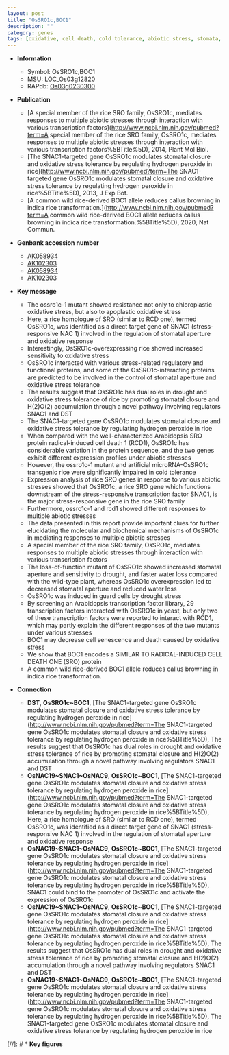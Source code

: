 ```yaml
---
layout: post
title: "OsSRO1c,BOC1"
description: ""
category: genes
tags: [oxidative, cell death, cold tolerance, abiotic stress, stomata, stomatal, drought, transcription factor, chloroplast, senescence, oxidative stress, stress, callus, callus browning]
---
```


* **Information**  
    + Symbol: OsSRO1c,BOC1  
    + MSU: [LOC_Os03g12820](http://rice.plantbiology.msu.edu/cgi-bin/ORF_infopage.cgi?orf=LOC_Os03g12820)  
    + RAPdb: [Os03g0230300](http://rapdb.dna.affrc.go.jp/viewer/gbrowse_details/irgsp1?name=Os03g0230300)  

* **Publication**  
    + [A special member of the rice SRO family, OsSRO1c, mediates responses to multiple abiotic stresses through interaction with various transcription factors](http://www.ncbi.nlm.nih.gov/pubmed?term=A special member of the rice SRO family, OsSRO1c, mediates responses to multiple abiotic stresses through interaction with various transcription factors%5BTitle%5D), 2014, Plant Mol Biol.
    + [The SNAC1-targeted gene OsSRO1c modulates stomatal closure and oxidative stress tolerance by regulating hydrogen peroxide in rice](http://www.ncbi.nlm.nih.gov/pubmed?term=The SNAC1-targeted gene OsSRO1c modulates stomatal closure and oxidative stress tolerance by regulating hydrogen peroxide in rice%5BTitle%5D), 2013, J Exp Bot.
    + [A common wild rice-derived BOC1 allele reduces callus browning in indica rice transformation.](http://www.ncbi.nlm.nih.gov/pubmed?term=A common wild rice-derived BOC1 allele reduces callus browning in indica rice transformation.%5BTitle%5D), 2020, Nat Commun.

* **Genbank accession number**  
    + [AK058934](http://www.ncbi.nlm.nih.gov/nuccore/AK058934)
    + [AK102303](http://www.ncbi.nlm.nih.gov/nuccore/AK102303)
    + [AK058934](http://www.ncbi.nlm.nih.gov/nuccore/AK058934)
    + [AK102303](http://www.ncbi.nlm.nih.gov/nuccore/AK102303)

* **Key message**  
    + The ossro1c-1 mutant showed resistance not only to chloroplastic oxidative stress, but also to apoplastic oxidative stress
    + Here, a rice homologue of SRO (similar to RCD one), termed OsSRO1c, was identified as a direct target gene of SNAC1 (stress-responsive NAC 1) involved in the regulation of stomatal aperture and oxidative response
    + Interestingly, OsSRO1c-overexpressing rice showed increased sensitivity to oxidative stress
    + OsSRO1c interacted with various stress-related regulatory and functional proteins, and some of the OsSRO1c-interacting proteins are predicted to be involved in the control of stomatal aperture and oxidative stress tolerance
    + The results suggest that OsSRO1c has dual roles in drought and oxidative stress tolerance of rice by promoting stomatal closure and H(2)O(2) accumulation through a novel pathway involving regulators SNAC1 and DST
    + The SNAC1-targeted gene OsSRO1c modulates stomatal closure and oxidative stress tolerance by regulating hydrogen peroxide in rice
    + When compared with the well-characterized Arabidopsis SRO protein radical-induced cell death 1 (RCD1), OsSRO1c has considerable variation in the protein sequence, and the two genes exhibit different expression profiles under abiotic stresses
    + However, the ossro1c-1 mutant and artificial microRNA-OsSRO1c transgenic rice were significantly impaired in cold tolerance
    + Expression analysis of rice SRO genes in response to various abiotic stresses showed that OsSRO1c, a rice SRO gene which functions downstream of the stress-responsive transcription factor SNAC1, is the major stress-responsive gene in the rice SRO family
    + Furthermore, ossro1c-1 and rcd1 showed different responses to multiple abiotic stresses
    + The data presented in this report provide important clues for further elucidating the molecular and biochemical mechanisms of OsSRO1c in mediating responses to multiple abiotic stresses
    + A special member of the rice SRO family, OsSRO1c, mediates responses to multiple abiotic stresses through interaction with various transcription factors
    + The loss-of-function mutant of OsSRO1c showed increased stomatal aperture and sensitivity to drought, and faster water loss compared with the wild-type plant, whereas OsSRO1c overexpression led to decreased stomatal aperture and reduced water loss
    + OsSRO1c was induced in guard cells by drought stress
    + By screening an Arabidopsis transcription factor library, 29 transcription factors interacted with OsSRO1c in yeast, but only two of these transcription factors were reported to interact with RCD1, which may partly explain the different responses of the two mutants under various stresses
    + BOC1 may decrease cell senescence and death caused by oxidative stress
    + We show that BOC1 encodes a SIMILAR TO RADICAL-INDUCED CELL DEATH ONE (SRO) protein
    + A common wild rice-derived BOC1 allele reduces callus browning in indica rice transformation.

* **Connection**  
    + __DST__, __OsSRO1c~BOC1__, [The SNAC1-targeted gene OsSRO1c modulates stomatal closure and oxidative stress tolerance by regulating hydrogen peroxide in rice](http://www.ncbi.nlm.nih.gov/pubmed?term=The SNAC1-targeted gene OsSRO1c modulates stomatal closure and oxidative stress tolerance by regulating hydrogen peroxide in rice%5BTitle%5D), The results suggest that OsSRO1c has dual roles in drought and oxidative stress tolerance of rice by promoting stomatal closure and H(2)O(2) accumulation through a novel pathway involving regulators SNAC1 and DST
    + __OsNAC19~SNAC1~OsNAC9__, __OsSRO1c~BOC1__, [The SNAC1-targeted gene OsSRO1c modulates stomatal closure and oxidative stress tolerance by regulating hydrogen peroxide in rice](http://www.ncbi.nlm.nih.gov/pubmed?term=The SNAC1-targeted gene OsSRO1c modulates stomatal closure and oxidative stress tolerance by regulating hydrogen peroxide in rice%5BTitle%5D), Here, a rice homologue of SRO (similar to RCD one), termed OsSRO1c, was identified as a direct target gene of SNAC1 (stress-responsive NAC 1) involved in the regulation of stomatal aperture and oxidative response
    + __OsNAC19~SNAC1~OsNAC9__, __OsSRO1c~BOC1__, [The SNAC1-targeted gene OsSRO1c modulates stomatal closure and oxidative stress tolerance by regulating hydrogen peroxide in rice](http://www.ncbi.nlm.nih.gov/pubmed?term=The SNAC1-targeted gene OsSRO1c modulates stomatal closure and oxidative stress tolerance by regulating hydrogen peroxide in rice%5BTitle%5D), SNAC1 could bind to the promoter of OsSRO1c and activate the expression of OsSRO1c
    + __OsNAC19~SNAC1~OsNAC9__, __OsSRO1c~BOC1__, [The SNAC1-targeted gene OsSRO1c modulates stomatal closure and oxidative stress tolerance by regulating hydrogen peroxide in rice](http://www.ncbi.nlm.nih.gov/pubmed?term=The SNAC1-targeted gene OsSRO1c modulates stomatal closure and oxidative stress tolerance by regulating hydrogen peroxide in rice%5BTitle%5D), The results suggest that OsSRO1c has dual roles in drought and oxidative stress tolerance of rice by promoting stomatal closure and H(2)O(2) accumulation through a novel pathway involving regulators SNAC1 and DST
    + __OsNAC19~SNAC1~OsNAC9__, __OsSRO1c~BOC1__, [The SNAC1-targeted gene OsSRO1c modulates stomatal closure and oxidative stress tolerance by regulating hydrogen peroxide in rice](http://www.ncbi.nlm.nih.gov/pubmed?term=The SNAC1-targeted gene OsSRO1c modulates stomatal closure and oxidative stress tolerance by regulating hydrogen peroxide in rice%5BTitle%5D), The SNAC1-targeted gene OsSRO1c modulates stomatal closure and oxidative stress tolerance by regulating hydrogen peroxide in rice

[//]: # * **Key figures**  


